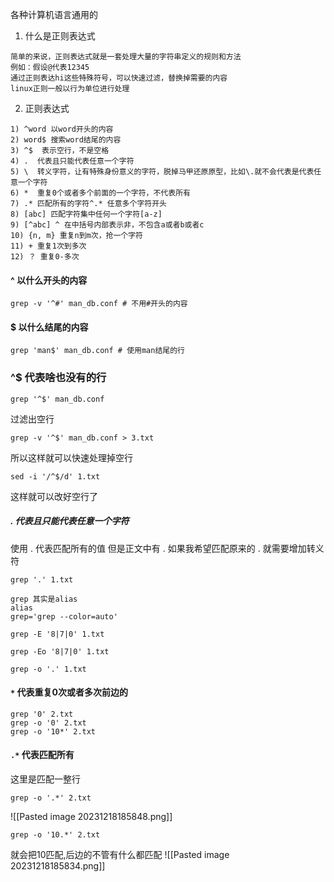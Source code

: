 各种计算机语言通用的

1. 什么是正则表达式
```
简单的来说，正则表达式就是一套处理大量的字符串定义的规则和方法
例如：假设@代表12345
通过正则表达hi这些特殊符号，可以快速过滤，替换掉需要的内容
linux正则一般以行为单位进行处理
```

2. 正则表达式
```
1) ^word 以word开头的内容
2) word$ 搜索word结尾的内容
3) ^$  表示空行，不是空格
4) .  代表且只能代表任意一个字符
5) \  转义字符，让有特殊身份意义的字符，脱掉马甲还原原型，比如\.就不会代表是代表任意一个字符
6) *  重复0个或者多个前面的一个字符，不代表所有
7) .* 匹配所有的字符^.* 任意多个字符开头
8) [abc] 匹配字符集中任何一个字符[a-z]
9) [^abc] ^ 在中括号内部表示非，不包含a或者b或者c
10) {n, m} 重复n到m次，抢一个字符
11) + 重复1次到多次
12) ？ 重复0-多次
```

#### ^ 以什么开头的内容
```
grep -v '^#' man_db.conf # 不用#开头的内容
```

#### $ 以什么结尾的内容
```
grep 'man$' man_db.conf # 使用man结尾的行
```

### ^$ 代表啥也没有的行
```
grep '^$' man_db.conf
```
过滤出空行
```
grep -v '^$' man_db.conf > 3.txt
```
所以这样就可以快速处理掉空行

```
sed -i '/^$/d' 1.txt
```
这样就可以改好空行了


##### . 代表且只能代表任意一个字符
使用 . 代表匹配所有的值
但是正文中有 . 
如果我希望匹配原来的 . 就需要增加转义符
```
grep '.' 1.txt
```
```
grep 其实是alias
alias
grep='grep --color=auto'
```

```
grep -E '8|7|0' 1.txt
```
```
grep -Eo '8|7|0' 1.txt
```
```
grep -o '.' 1.txt
```


#### `*` 代表重复0次或者多次前边的

```
grep '0' 2.txt
grep -o '0' 2.txt
grep -o '10*' 2.txt
```


#### `.*` 代表匹配所有
这里是匹配一整行

```
grep -o '.*' 2.txt
```
![[Pasted image 20231218185848.png]]
```
grep -o '10.*' 2.txt
```
就会把10匹配,后边的不管有什么都匹配
![[Pasted image 20231218185834.png]]


